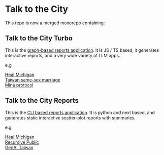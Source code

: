 # Talk to the City

This repo is now a merged monorepo containing:

## Talk to the City Turbo

This is the [graph-based reports application](./turbo). It is JS / TS based, it generates interactive reports, and a very wide variety of LLM apps.

e.g

[Heal Michigan](https://tttc-turbo.web.app/report/heal-michigan-9)  
[Taiwan same-sex marriage](https://tttc-turbo.web.app/report/taiwan-zh)  
[Mina protocol](https://tttc-turbo.web.app/report/mina-protocol)


## Talk to the City Reports

This is the [CLI based reports application](./scatter). It is python and next based, and generates static interactive scatter-plot reports with summaries.

e.g

[Heal Michigan](https://tttc.dev/heal-michigan)  
[Recursive Public](https://tttc.dev/recursive)  
[GenAI Taiwan](https://tttc.dev/genai)
